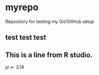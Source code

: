 # myrepo
Repository for testing my Git/GitHub setup
## test test test
## This is a line from R studio.

pi <- 3.14


